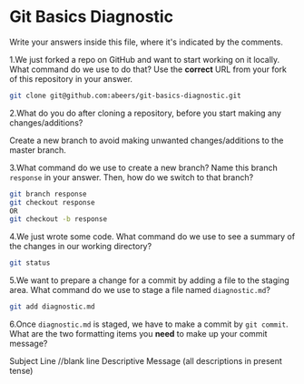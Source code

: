 # Git Basics Diagnostic

Write your answers inside this file, where it's indicated by the comments.

1.We just forked a repo on GitHub and want to start working on it locally.
What command do we use to do that? Use the **correct** URL from your fork of
this repository in your answer.

```sh
git clone git@github.com:abeers/git-basics-diagnostic.git
```

2.What do you do after cloning a repository, before you start making any
changes/additions?

Create a new branch to avoid making unwanted changes/additions to the master
branch.

3.What command do we use to create a new branch? Name this branch `response`
    in your answer. Then, how do we switch to that branch?

```sh
git branch response
git checkout response
OR
git checkout -b response
```

4.We just wrote some code. What command do we use to see a summary of the
    changes in our working directory?

```sh
git status
```

5.We want to prepare a change for a commit by adding a file to the staging
    area. What command do we use to stage a file named `diagnostic.md`?

```sh
git add diagnostic.md
```

6.Once `diagnostic.md` is staged, we have to make a commit by `git commit`.
What are the two formatting items you **need** to make up your commit message?

Subject Line
//blank line
Descriptive Message (all descriptions in present tense)
